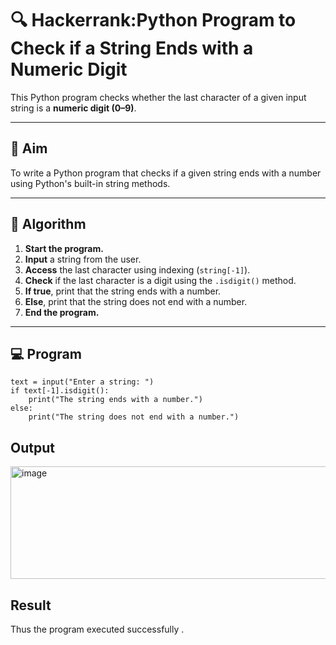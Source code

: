 # 🔍 Hackerrank:Python Program to Check if a String Ends with a Numeric Digit

This Python program checks whether the last character of a given input string is a **numeric digit (0–9)**.

---

## 🎯 Aim

To write a Python program that checks if a given string ends with a number using Python's built-in string methods.

---

## 🧠 Algorithm

1. **Start the program.**
2. **Input** a string from the user.
3. **Access** the last character using indexing (`string[-1]`).
4. **Check** if the last character is a digit using the `.isdigit()` method.
5. **If true**, print that the string ends with a number.
6. **Else**, print that the string does not end with a number.
7. **End the program.**

---

## 💻  Program
    text = input("Enter a string: ")
    if text[-1].isdigit():
        print("The string ends with a number.")
    else:
        print("The string does not end with a number.")
## Output
<img width="804" height="180" alt="image" src="https://github.com/user-attachments/assets/22e75f2e-a5ff-48e7-9d52-5de8a701bac0" />

## Result
Thus the program executed successfully .
